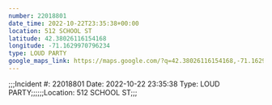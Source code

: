 ```yaml
---
number: 22018801
date_time: 2022-10-22T23:35:38+00:00
location: 512 SCHOOL ST
latitude: 42.38026116154168
longitude: -71.1629970796234
type: LOUD PARTY
google_maps_link: https://maps.google.com/?q=42.38026116154168,-71.1629970796234
---
```


;;;Incident #: 22018801   Date: 2022-10-22 23:35:38   Type: LOUD PARTY;;;;;;Location: 512 SCHOOL ST;;;
